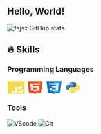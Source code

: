 ## Hello, World! 

<!-- GithubStats -->
![fajsx GitHub stats](https://github-readme-stats.vercel.app/api?username=fajsx&show_icons=true&theme=gotham)

## 🔥 Skills
  <div style="flex-basis: 48%;">
    <h3>Programming Languages</h3>
    <img align="center" alt="Js" height="30" width="40" src="https://raw.githubusercontent.com/devicons/devicon/master/icons/javascript/javascript-plain.svg">
    <img align="center" alt="HTML" height="30" width="40" src="https://raw.githubusercontent.com/devicons/devicon/master/icons/html5/html5-original.svg">
    <img align="center" alt="CSS" height="30" width="40" src="https://raw.githubusercontent.com/devicons/devicon/master/icons/css3/css3-original.svg">
    <img align="center" alt="Python" height="30" width="40" src="https://raw.githubusercontent.com/devicons/devicon/master/icons/python/python-original.svg">
  </div>


<!-- Skills: Tools & Frameworks -->
  <div style="flex-basis: 48%;">
    <h3>Tools</h3>
    <img align="center" alt="VScode" height="30" width="40" src="https://cdn.jsdelivr.net/gh/devicons/devicon/icons/vscode/vscode-original.svg">
    <img align="center" alt="Git" height="30" width="40" src="[https://github.com/user-attachments/assets/82d24103-d58e-4e89-a931-78dd235a2079](https://user-images.githubusercontent.com/25181517/192108372-f71d70ac-7ae6-4c0d-8395-51d8870c2ef0.png)">
  </div>
